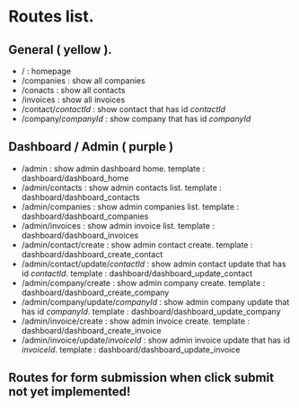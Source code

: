 # Routes list.

## General ( yellow ).

- / : homepage
- /companies : show all companies
- /conacts : show all contacts
- /invoices : show all invoices
- /contact/*contactId* : show contact that has id *contactId*
- /company/*companyId* : show company that has id *companyId*

## Dashboard / Admin ( purple )

- /admin : show admin dashboard home. template : dashboard/dashboard_home
- /admin/contacts : show admin contacts list. template : dashboard/dashboard_contacts
- /admin/companies : show admin companies list. template : dashboard/dashboard_companies
- /admin/invoices : show admin invoice list. template : dashboard/dashboard_invoices
- /admin/contact/create : show admin contact create. template : dashboard/dashboard_create_contact
- /admin/contact/update/*contactId* : show admin contact update that has id *contactId*. template : dashboard/dashboard_update_contact
- /admin/company/create : show admin company create. template : dashboard/dashboard_create_company
- /admin/company/update/*companyId* : show admin company update that has id *companyId*. template : dashboard/dashboard_update_company
- /admin/invoice/create : show admin invoice create. template : dashboard/dashboard_create_invoice
- /admin/invoice/update/*invoiceId* : show admin invoice update that has id *invoiceId*. template : dashboard/dashboard_update_invoice

## Routes for form submission when click submit not yet implemented!
